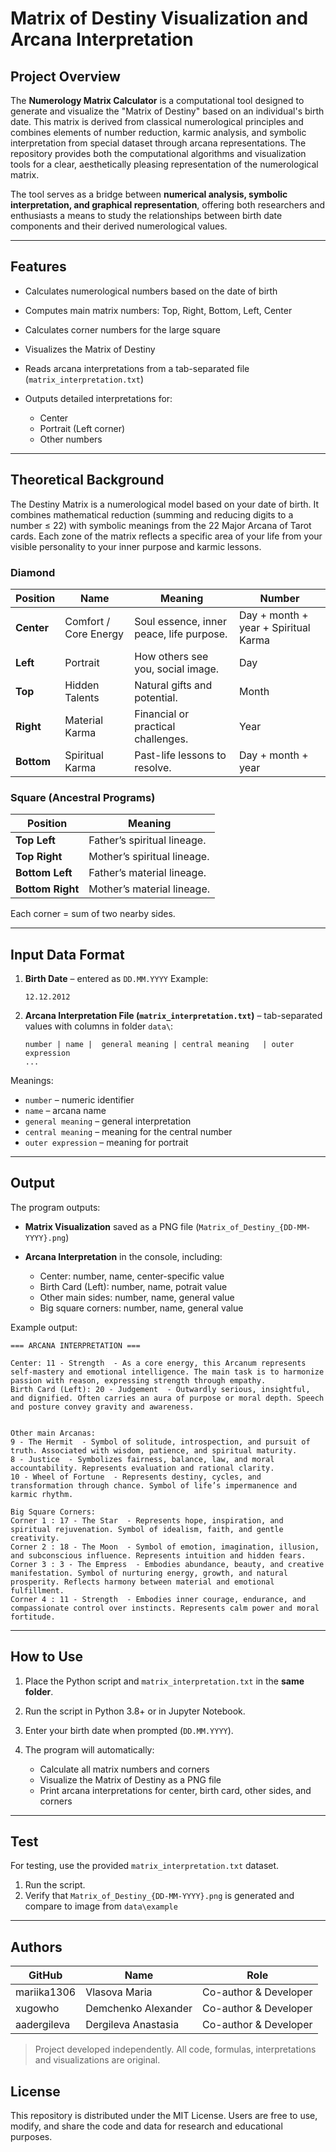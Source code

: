 # Matrix of Destiny Visualization and Arcana Interpretation

## Project Overview

The **Numerology Matrix Calculator** is a computational tool designed to generate and visualize the "Matrix of Destiny" based on an individual's birth date. This matrix is derived from classical numerological principles and combines elements of number reduction, karmic analysis, and symbolic interpretation from special dataset through arcana representations. The repository provides both the computational algorithms and visualization tools for a clear, aesthetically pleasing representation of the numerological matrix.

The tool serves as a bridge between **numerical analysis, symbolic interpretation, and graphical representation**, offering both researchers and enthusiasts a means to study the relationships between birth date components and their derived numerological values.

---

## Features

* Calculates numerological numbers based on the date of birth
* Computes main matrix numbers: Top, Right, Bottom, Left, Center
* Calculates corner numbers for the large square
* Visualizes the Matrix of Destiny
* Reads arcana interpretations from a tab-separated file (`matrix_interpretation.txt`)
* Outputs detailed interpretations for:

  * Center
  * Portrait (Left corner)
  * Other numbers

---


## Theoretical Background

The Destiny Matrix is a numerological model based on your date of birth. It combines mathematical reduction (summing and reducing digits to a number ≤ 22) with symbolic meanings from the 22 Major Arcana of Tarot cards.
Each zone of the matrix reflects a specific area of your life from your visible personality to your inner purpose and karmic lessons.

### Diamond

| Position   | Name                  | Meaning                                  | Number 
| ---------- | --------------------- | ---------------------------------------- | --------------
| **Center** | Comfort / Core Energy | Soul essence, inner peace, life purpose. | Day + month + year + Spiritual Karma
| **Left**   | Portrait              | How others see you, social image.        | Day
| **Top**    | Hidden Talents        | Natural gifts and potential.             | Month
| **Right**  | Material Karma        | Financial or practical challenges.       | Year
| **Bottom** | Spiritual Karma       | Past-life lessons to resolve.            | Day + month + year


### Square (Ancestral Programs)

| Position         | Meaning                     |
| ---------------- | --------------------------- |
| **Top Left**     | Father’s spiritual lineage. |
| **Top Right**    | Mother’s spiritual lineage. |
| **Bottom Left**  | Father’s material lineage.  |
| **Bottom Right** | Mother’s material lineage.  |

Each corner = sum of two nearby sides.

---

## Input Data Format

1. **Birth Date** – entered as `DD.MM.YYYY`
   Example:

   ```
   12.12.2012
   ```

2. **Arcana Interpretation File (`matrix_interpretation.txt`)** – tab-separated values with columns in folder `data\`:

   ```
   number |	name |	general meaning	| central meaning	| outer expression
   ...
   ```
Meanings:
   * `number` – numeric identifier
   * `name` – arcana name
   * `general meaning` – general interpretation
   * `central meaning` – meaning for the central number
   * `outer expression` – meaning for portrait
---

## Output

The program outputs:

* **Matrix Visualization** saved as a PNG file (`Matrix_of_Destiny_{DD-MM-YYYY}.png`)
* **Arcana Interpretation** in the console, including:

  * Center: number, name, center-specific value
  * Birth Card (Left): number, name, potrait value
  * Other main sides: number, name, general value
  * Big square corners: number, name, general value

Example output:

```
=== ARCANA INTERPRETATION ===

Center: 11 - Strength  - As a core energy, this Arcanum represents self-mastery and emotional intelligence. The main task is to harmonize passion with reason, expressing strength through empathy. 
Birth Card (Left): 20 - Judgement  - Outwardly serious, insightful, and dignified. Often carries an aura of purpose or moral depth. Speech and posture convey gravity and awareness. 


Other main Arcanas:
9 - The Hermit  - Symbol of solitude, introspection, and pursuit of truth. Associated with wisdom, patience, and spiritual maturity. 
8 - Justice  - Symbolizes fairness, balance, law, and moral accountability. Represents evaluation and rational clarity. 
10 - Wheel of Fortune  - Represents destiny, cycles, and transformation through chance. Symbol of life’s impermanence and karmic rhythm. 

Big Square Corners:
Corner 1 : 17 - The Star  - Represents hope, inspiration, and spiritual rejuvenation. Symbol of idealism, faith, and gentle creativity. 
Corner 2 : 18 - The Moon  - Symbol of emotion, imagination, illusion, and subconscious influence. Represents intuition and hidden fears. 
Corner 3 : 3 - The Empress  - Embodies abundance, beauty, and creative manifestation. Symbol of nurturing energy, growth, and natural prosperity. Reflects harmony between material and emotional fulfillment. 
Corner 4 : 11 - Strength  - Embodies inner courage, endurance, and compassionate control over instincts. Represents calm power and moral fortitude. 
```

---

## How to Use

1. Place the Python script and `matrix_interpretation.txt` in the **same folder**.
2. Run the script in Python 3.8+ or in Jupyter Notebook.
3. Enter your birth date when prompted (`DD.MM.YYYY`).
4. The program will automatically:

   * Calculate all matrix numbers and corners
   * Visualize the Matrix of Destiny as a PNG file
   * Print arcana interpretations for center, birth card, other sides, and corners

---

## Test

For testing, use the provided `matrix_interpretation.txt` dataset. 

1. Run the script.
2. Verify that `Matrix_of_Destiny_{DD-MM-YYYY}.png` is generated and compare to image from `data\example`

---

## Authors

| GitHub       | Name                 | Role                     |
| ------------ | -------------        | ------------------------ |
| mariika1306  |	Vlasova Maria       | Co-author & Developer     |
| xugowho	     | Demchenko Alexander |	Co-author & Developer     |
| aadergileva	 | Dergileva Anastasia |	Co-author & Developer     |
> Project developed independently. All code, formulas, interpretations and visualizations are original.

## License

This repository is distributed under the MIT License. Users are free to use, modify, and share the code and data for research and educational purposes.
